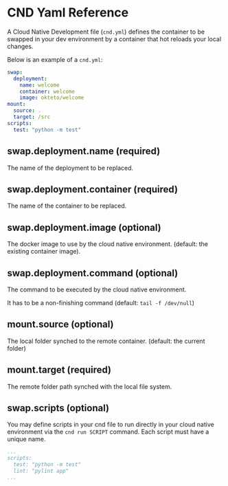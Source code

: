 # CND Yaml Reference

A Cloud Native Development file (`cnd.yml`) defines the container to be swapped in your dev environment by a container that hot reloads your local changes.

Below is an example of a `cnd.yml`:

```yaml
swap:
  deployment:
    name: welcome
    container: welcome
    image: okteto/welcome
mount:
  source: .
  target: /src
scripts:
  test: "python -m test"
```

## swap.deployment.name (required)

The name of the deployment to be replaced.

## swap.deployment.container (required)

The name of the container to be replaced.

## swap.deployment.image (optional)

The docker image to use by the cloud native environment. (default: the existing container image).

## swap.deployment.command (optional)

The command to be executed by the cloud native environment.

It has to be a non-finishing command (default: `tail -f /dev/null`)

## mount.source (optional)

The local folder synched to the remote container. (default: the current folder)

## mount.target (required)

The remote folder path synched with the local file system.

## swap.scripts (optional)

You may define scripts in your cnd file to run directly in your cloud native environment via the `cnd run SCRIPT` command. Each script must have a unique name.
```yaml
...
scripts:
  test: "python -m test"
  lint: "pylint app"
...
```
